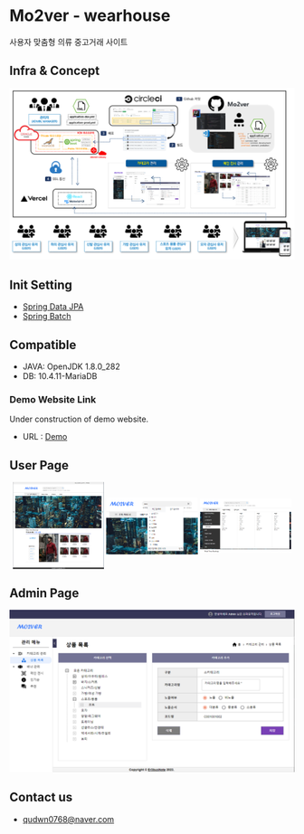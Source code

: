 # Mo2ver - wearhouse
사용자 맞춤형 의류 중고거래 사이트

## Infra & Concept
![Infra & Concept](./images/INFRA&CONCEPT_v2.PNG)

## Init Setting
- [Spring Data JPA](https://start.spring.io/#!type=gradle-project&language=java&platformVersion=2.7.3&packaging=jar&jvmVersion=1.8&groupId=com.mo2ver&artifactId=master&name=master&description=Mo2ver%20project%20for%20Spring%20Boot&packageName=com.mo2ver.master&dependencies=data-jpa,validation,security,mail,devtools,mariadb,lombok)
- [Spring Batch](https://start.spring.io/#!type=gradle-project&language=java&platformVersion=2.7.3&packaging=jar&jvmVersion=1.8&groupId=com.mo2ver&artifactId=batch&name=batch&description=Mo2ver%20project%20for%20Spring%20Batch&packageName=com.mo2ver.batch&dependencies=batch,mariadb,lombok)

## Compatible
- JAVA: OpenJDK 1.8.0_282
- DB: 10.4.11-MariaDB

### Demo Website Link
Under construction of demo website.
- URL : [Demo](https://mo2ver.vercel.app/)

## User Page
<p align="center">
	<img src="./images/HOME01.png" align="center" width="32%">
	<img src="./images/HOME02.png" align="center" width="32%">
	<img src="./images/HOME03.png" align="center" width="32%">
</p>

## Admin Page
![Admin Page 01](./images/GOOD_LIST.PNG)

## Contact us
- qudwn0768@naver.com